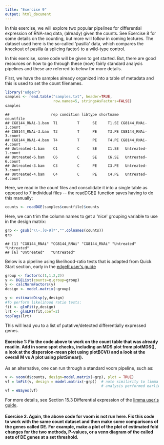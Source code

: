 ```yaml
---
title: "Exercise 9"
output: html_document
---
```



In this exercise, we will explore two popular pipelines for differential expression of RNA-seq data, (already) given the counts.  See Exercise 8 for some details on the counting, but more will follow in coming lectures.  The dataset used here is the so-called 'pasilla' data, which compares the knockout of pasilla (a splicing factor) to a wild-type control.

In this exercise, some code will be given to get started.  But, there are good resources on how to go through these (now) fairly standard analysis pipelines and these are referred to below for more details.

First, we have the samples already organized into a table of metadata and this is used to set the count filenames.


```r
library("edgeR")
samples <- read.table("samples.txt", header=TRUE,
                      row.names=5, stringsAsFactors=FALSE)
samples
```

```
##                   rep condition libtype shortname           countfile
## CG8144_RNAi-1.bam  T1         T      SE     T1.SE CG8144_RNAi-1.count
## CG8144_RNAi-3.bam  T3         T      PE     T3.PE CG8144_RNAi-3.count
## CG8144_RNAi-4.bam  T4         T      PE     T4.PE CG8144_RNAi-4.count
## Untreated-1.bam    C1         C      SE     C1.SE   Untreated-1.count
## Untreated-6.bam    C6         C      SE     C6.SE   Untreated-6.count
## Untreated-3.bam    C3         C      PE     C3.PE   Untreated-3.count
## Untreated-4.bam    C4         C      PE     C4.PE   Untreated-4.count
```


Here, we read in the count files and consolidate it into a single table as opposed to 7 individual files -- the readDGE() function saves having to do this manually:


```r
counts <- readDGE(samples$countfile)$counts
```

Here, we can trim the column names to get a 'nice' grouping variable to use in the design matrix:


```r
grp <- gsub("\\-.[0-9]*","",colnames(counts))
grp
```

```
## [1] "CG8144_RNAi" "CG8144_RNAi" "CG8144_RNAi" "Untreated"   "Untreated"  
## [6] "Untreated"   "Untreated"
```


Below is a pipeline using likelihood-ratio tests that is adapted from Quick Start section, early in the [edgeR user's guide](http://bioconductor.org/packages/release/bioc/vignettes/edgeR/inst/doc/edgeRUsersGuide.pdf)



```r
group <- factor(c(1,1,2,2))
y <- DGEList(counts=x,group=group)
y <- calcNormFactors(y)
design <- model.matrix(~group)

y <- estimateDisp(y,design)
#To perform likelihood ratio tests:
fit <- glmFit(y,design)
lrt <- glmLRT(fit,coef=2)
topTags(lrt)
```

This will lead you to a list of putative/detected differentially expressed genes.

#### Exercise 1: Fix the code above to work on the count table that was already read in.  Add in some spot checks, including an MDS plot from plotMDS(), a look at the dispersion-mean plot using plotBCV() and a look at the overall M vs A plot using plotSmear().

As an alternative, one can run through a standard voom pipeline, such as:


```r
v <- voom(d$counts, design=model.matrix(~grp), plot = TRUE)
vf = lmFit(v, design = model.matrix(~grp))  # note similarity to limma
                                            # analysis performed earlier
vf = eBayes(vf)
```

For more details, see Section 15.3 Differential expression of the [limma user's guide](http://www.bioconductor.org/packages/devel/bioc/vignettes/limma/inst/doc/usersguide.pdf).

#### Exercise 2. Again, the above code for voom is not run here.  Fix this code to work with the same count dataset and then make some comparisons of the genes called DE.  For example, make a plot of the plot of estimated fold changes for the two methods, P-values, or a venn diagram of the called sets of DE genes at a set threshold.

